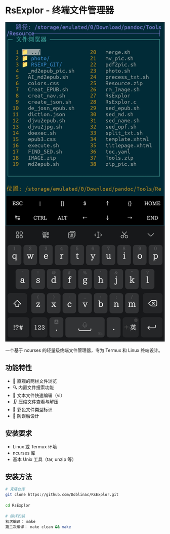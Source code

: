 # RsExplor - 终端文件管理器

![演示截图](./docs/screenshot.jpg) <!-- 可后续添加 -->

一个基于 ncurses 的轻量级终端文件管理器，专为 Termux 和 Linux 终端设计。

## 功能特性

- 📁 直观的两栏文件浏览
- 🔍 内置文件搜索功能
- 📝 文本文件快速编辑（vi）
- 🗜️ 压缩文件查看与解压
- 🎨 彩色文件类型标识
- 🚦 防误触设计

## 安装要求

- Linux 或 Termux 环境
- ncurses 库
- 基本 Unix 工具（tar, unzip 等）

## 安装方法

```bash
# 克隆仓库
git clone https://github.com/Doblinac/RsExplor.git

cd RsExplor

# 编译安装
初次编译： make
第二次编译： make clean && make
```
